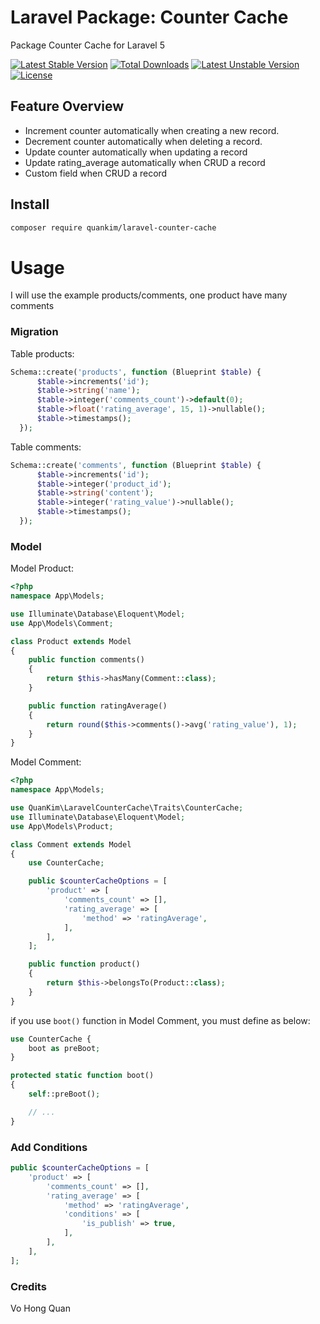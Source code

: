 # Laravel Package: Counter Cache
Package Counter Cache for Laravel 5

[![Latest Stable Version](https://poser.pugx.org/quankim/laravel-counter-cache/v/stable)](https://packagist.org/packages/quankim/laravel-counter-cache)
[![Total Downloads](https://poser.pugx.org/quankim/laravel-counter-cache/downloads)](https://packagist.org/packages/quankim/laravel-counter-cache)
[![Latest Unstable Version](https://poser.pugx.org/quankim/laravel-counter-cache/v/unstable)](https://packagist.org/packages/quankim/laravel-counter-cache)
[![License](https://poser.pugx.org/quankim/laravel-counter-cache/license)](https://packagist.org/packages/quankim/laravel-counter-cache)
## Feature Overview
* Increment counter automatically when creating a new record.
* Decrement counter automatically when deleting a record.
* Update counter automatically when updating a record
* Update rating_average automatically when CRUD a record
* Custom field when CRUD a record
## Install
```bash
composer require quankim/laravel-counter-cache
```
# Usage
I will use the example products/comments, one product have many comments

### Migration
Table products:
```php
Schema::create('products', function (Blueprint $table) {
      $table->increments('id');
      $table->string('name');
      $table->integer('comments_count')->default(0);
      $table->float('rating_average', 15, 1)->nullable();
      $table->timestamps();
  });
```
Table comments:
```php
Schema::create('comments', function (Blueprint $table) {
      $table->increments('id');
      $table->integer('product_id');
      $table->string('content');
      $table->integer('rating_value')->nullable();
      $table->timestamps();
  });
```
### Model
Model Product:
```php
<?php
namespace App\Models;

use Illuminate\Database\Eloquent\Model;
use App\Models\Comment;

class Product extends Model
{
    public function comments()
    {
        return $this->hasMany(Comment::class);
    }

    public function ratingAverage()
    {
        return round($this->comments()->avg('rating_value'), 1);
    }
}

```
Model Comment:
```php
<?php
namespace App\Models;

use QuanKim\LaravelCounterCache\Traits\CounterCache;
use Illuminate\Database\Eloquent\Model;
use App\Models\Product;

class Comment extends Model
{
    use CounterCache;

    public $counterCacheOptions = [
        'product' => [
            'comments_count' => [],
            'rating_average' => [
                'method' => 'ratingAverage',
            ],
        ],
    ];

    public function product()
    {
        return $this->belongsTo(Product::class);
    }
}

```
if you use `boot()` function in Model Comment, you must define as below:
```php
use CounterCache {
    boot as preBoot;
}

protected static function boot()
{
    self::preBoot();

    // ...
}
```

### Add Conditions
```php
public $counterCacheOptions = [
    'product' => [
        'comments_count' => [],
        'rating_average' => [
            'method' => 'ratingAverage',
            'conditions' => [
                'is_publish' => true,
            ],
        ],
    ],
];
```
### Credits
Vo Hong Quan
